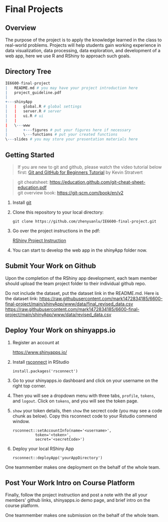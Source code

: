 
# Final Projects

## Overview

The purpose of the project is to apply the knowledge learned in the class to real-world problems. Projects will help students gain working experience in data visualization, data processing, data exploration, and development of a web app, here we use R and RShiny to approach such goals. 

## Directory Tree
```R
IE6600-final-project
|   README.md # you may have your project introduction here
|   project_guideline.pdf
|
+---shinyApp
|   |   global.R # global settings
|   |   server.R # server
|   |   ui.R # ui
|   |   
|   \---www
|       +---figures # put your figures here if necessary
|       \---functions # put your created functions 
\---slides # you may store your presentation materials here
```

## Getting Started

>If you are new to git and github, please watch the video tutorial below first: [Git and GitHub for Beginners Tutorial](https://www.youtube.com/watch?v=tRZGeaHPoaw) by Kevin Stratvert

> git cheatsheet: https://education.github.com/git-cheat-sheet-education.pdf \
> git overview book: https://git-scm.com/book/en/v2

1. Install [git](https://www.git-scm.com/)

2. Clone this repository to your local directory:

    `git clone https://github.com/zhenyuanlu/IE6600-final-project.git`

3. Go over the project instructions in the pdf:

    <a href="https://github.com/zhenyuanlu/IE6600-final-project/blob/main/project_guideline.pdf" target="_blank">RShiny Project Instruction</a>

4. You can start to develop the web app in the shinyApp folder now.



## Submit Your Work on Github
Upon the completion of the RShiny app development, each team member should upload the team project folder to their individual github repo.

Do not include the dataset, put the dataset link in the README.md. 
Here is the dataset link: 
https://raw.githubusercontent.com/mark1472834185/6600-final-project/main/shinyApp/www/data/final_revised_data.csv
https://raw.githubusercontent.com/mark1472834185/6600-final-project/main/shinyApp/www/data/revised_data.csv

## Deploy Your Work on shinyapps.io

1. Register an account at 
   
   https://www.shinyapps.io/
2. Install [rsconnect](https://github.com/rstudio/rsconnect) in RStudio

    `install.packages('rsconnect')`

3. Go to your shinyapps.io dashboard and click on your username on the right top corner. 
4. Then you will see a dropdown menu with three tabs, `profile`, `tokens`, and `logout`. Click on `tokens`, and you will see the token page. 
5. `show` your token details, then `show` the secrect code (you may see a code chunk as below). Copy this rsconnect code to your Rstudio commend window. 
    ```
    rsconnect::setAccountInfo(name='<username>',
			  token='<token>',
			  secret='<secretCode>')
    ```
6. Deploy your local RShiny App
   
    `rsconnect::deployApp('yourAppDirectory')`

One teammember makes one deployment on the behalf of the whole team.

## Post Your Work Intro on Course Platform
Finally, follow the project instruction and post a note with the all your members' github links, shinyapps.io demo page, and brief intro on the course platform. 

One teammember makes one submission on the behalf of the whole team.

